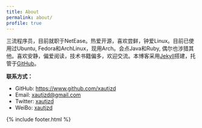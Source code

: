 ```yaml
---
title: About
permalink: about/
profile: true
---
```


三流程序员，目前就职于NetEase。热爱开源，喜欢尝鲜，钟爱Linux。目前已使用过Ubuntu,
    Fedora和ArchLinux，现用Arch。会点Java和Ruby,
    偶尔也涉猎其他。喜欢安静，偏爱阅读，技术书籍偏多，欢迎交流。本博客采用[Jekyll](https://jekyllrb.com/)搭建，托管于[GitHub](https://github.com/)。

**联系方式：**

- GitHub: https://www.github.com/xautjzd
- Email: xautjzd@gmail.com
- Twitter: [xautjzd](https://www.twitter.com/xautjzd)
- WeiBo: [xautjzd](http://weibo.com/xautjzd)

{% include footer.html %}

